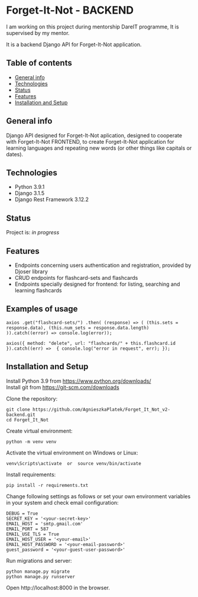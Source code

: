 # Forget-It-Not - BACKEND
I am working on this project during mentorship DareIT programme,
It is supervised by my mentor.

It is a backend Django API for Forget-It-Not application.


## Table of contents

* [General info](#general-info)
* [Technologies](#technologies)
* [Status](#status)
* [Features](#features)
* [Installation and Setup](#installation-and-setup)


## General info

Django API designed for Forget-It-Not aplication, designed to cooperate with Forget-It-Not FRONTEND,
to create Forget-It-Not application for learning languages and repeating new words (or other things like capitals or dates).


## Technologies

* Python 3.9.1
* Django 3.1.5
* Django Rest Framework 3.12.2


## Status

Project is: _in progress_

## Features
* Endpoints concerning users authentication and registration, provided by Djoser library
* CRUD endpoints for flashcard-sets and flashcards
* Endpoints specially designed for frontend: for listing, searching and learning flashcards


## Examples of usage

`axios .get("flashcard-sets/")
.then(
(response) => (
(this.sets = response.data), (this.num_sets = response.data.length)
)).catch((error) => console.log(error));`

`axios({ method: "delete", url: "flashcards/" + this.flashcard.id }).catch((err) => 
{ console.log("error in request", err); });`

## Installation and Setup

Install Python 3.9 from https://www.python.org/downloads/  
Install git from https://git-scm.com/downloads

Clone the repository:

```
git clone https://github.com/AgnieszkaPlatek/Forget_It_Not_v2-backend.git
cd Forget_It_Not
```

Create virtual environment:

```
python -m venv venv
```

Activate the virtual environment on Windows or Linux:

```
venv\Scripts\activate  or  source venv/bin/activate
```

Install requirements:

```
pip install -r requirements.txt
```

Change following settings as follows or set your own environment variables in your system and check email configuration:

```
DEBUG = True
SECRET_KEY = '<your-secret-key>'
EMAIL_HOST = 'smtp.gmail.com'
EMAIL_PORT = 587
EMAIL_USE_TLS = True
EMAIL_HOST_USER = '<your-email>'
EMAIL_HOST_PASSWORD = '<your-email-password>'
guest_password = '<your-guest-user-password>'
```

Run migrations and server:

```
python manage.py migrate 
python manage.py runserver
```

Open http://localhost:8000 in the browser.
